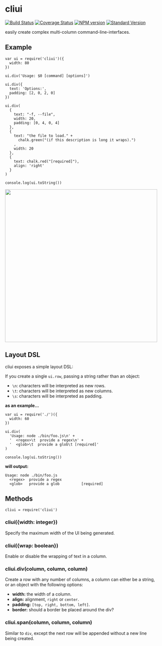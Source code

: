 <h1 id="cliui">cliui</h1>

<p><a href="https://travis-ci.org/yargs/cliui"><img src="https://travis-ci.org/yargs/cliui.svg" alt="Build Status" /></a>
<a href="https://coveralls.io/r/yargs/cliui?branch="><img src="https://coveralls.io/repos/yargs/cliui/badge.svg?branch=" alt="Coverage Status" /></a>
<a href="https://www.npmjs.com/package/cliui"><img src="https://img.shields.io/npm/v/cliui.svg" alt="NPM version" /></a>
<a href="https://github.com/conventional-changelog/standard-version"><img src="https://img.shields.io/badge/release-standard%20version-brightgreen.svg" alt="Standard Version" /></a></p>

<p>easily create complex multi-column command-line-interfaces.</p>

<h2 id="example">Example</h2>

<pre><code class="js">var ui = require('cliui')({
  width: 80
})

ui.div('Usage: $0 [command] [options]')

ui.div({
  text: 'Options:',
  padding: [2, 0, 2, 0]
})

ui.div(
  {
    text: "-f, --file",
    width: 20,
    padding: [0, 4, 0, 4]
  },
  {
    text: "the file to load." +
      chalk.green("(if this description is long it wraps).")
    ,
    width: 20
  },
  {
    text: chalk.red("[required]"),
    align: 'right'
  }
)

console.log(ui.toString())
</code></pre>

<p><img width="500" src="screenshot.png"></p>

<h2 id="layout-dsl">Layout DSL</h2>

<p>cliui exposes a simple layout DSL:</p>

<p>If you create a single <code>ui.row</code>, passing a string rather than an
object:</p>

<ul>
<li><code>\n</code>: characters will be interpreted as new rows.</li>
<li><code>\t</code>: characters will be interpreted as new columns.</li>
<li><code>\s</code>: characters will be interpreted as padding.</li>
</ul>

<p><strong>as an example...</strong></p>

<pre><code class="js">var ui = require('./')({
  width: 60
})

ui.div(
  'Usage: node ./bin/foo.js\n' +
  '  &lt;regex&gt;\t  provide a regex\n' +
  '  &lt;glob&gt;\t  provide a glob\t [required]'
)

console.log(ui.toString())
</code></pre>

<p><strong>will output:</strong></p>

<pre><code class="shell">Usage: node ./bin/foo.js
  &lt;regex&gt;  provide a regex
  &lt;glob&gt;   provide a glob          [required]
</code></pre>

<h2 id="methods">Methods</h2>

<pre><code class="js">cliui = require('cliui')
</code></pre>

<h3 id="cliui%7Bwidth%3A-integer%7D">cliui({width: integer})</h3>

<p>Specify the maximum width of the UI being generated.</p>

<h3 id="cliui%7Bwrap%3A-boolean%7D">cliui({wrap: boolean})</h3>

<p>Enable or disable the wrapping of text in a column.</p>

<h3 id="cliui.divcolumn%2C-column%2C-column">cliui.div(column, column, column)</h3>

<p>Create a row with any number of columns, a column
can either be a string, or an object with the following
options:</p>

<ul>
<li><strong>width:</strong> the width of a column.</li>
<li><strong>align:</strong> alignment, <code>right</code> or <code>center</code>.</li>
<li><strong>padding:</strong> <code>[top, right, bottom, left]</code>.</li>
<li><strong>border:</strong> should a border be placed around the div?</li>
</ul>

<h3 id="cliui.spancolumn%2C-column%2C-column">cliui.span(column, column, column)</h3>

<p>Similar to <code>div</code>, except the next row will be appended without
a new line being created.</p>
